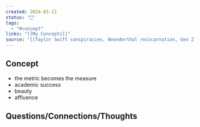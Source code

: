 ```yaml
---
created: 2024-01-11
status: "🔴"
tags:
  - "#concept"
links: "[[My Concepts]]"
source: "[[Taylor Swift conspiracies, Neanderthal reincarnation, Gen Z political divide, elite tutoring keeps sucking]]"
---
```

## Concept
- the metric becomes the measure
- academic success
- beauty
- affluence
## Questions/Connections/Thoughts